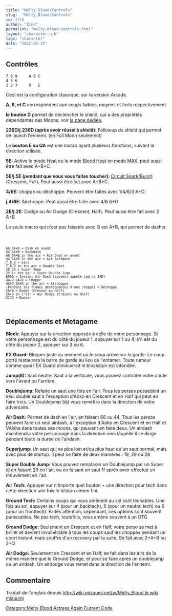 ```yaml
---
title: "Melty Blood/Controls"
slug:  "Melty_Blood/Controls"
id: 1716
author: "Zind"
permalink: "melty-blood-controls.html"
layout: "character.njk"
tags: "character"
date: "2012-01-17"
---
```


## Contrôles

`7 8 9     A B C`  
`4 5 6`  
`1 2 3     D   E`

Ceci est la configuration classique, sur la version Arcade.

  
**A, B, et C** correspondent aux coups faibles, moyens et forts
respectivement

**le bouton D** permet de déclencher le shield, qui a des propriétés
dépendantes des Moons, voir [la page dédiée](shield "wikilink").

  
**236D/j.236D (après avoir réussi à shield):** Followup du shield qui
permet de launch l'ennemi. (en Full Moon seulement)

Le **bouton E ou QA** est une macro ayant plusieurs fonctions, suivant
la direction utilisée.

  
**5E:** Active le [mode
Heat](Circuit_Meter#Comment_monter_son_meter "wikilink") ou le mode
[Blood Heat](Circuit_Meter#Blood_Heat "wikilink") en [mode
MAX](Circuit_Meter#Le_mode_MAX "wikilink"), peut aussi être fait avec
A+B+C.

**5E/j.5E (pendant que vous vous faites toucher):** [Circuit
Spark(Burst)](Circuit_meter#Circuit_Spark "wikilink") (Crescent, Full).
Peut aussi être fait avec A+B+C.

**4/6E:** choppe ou déchoppe. Peuvent être faites avec 1/4/6/3 A+D.

**j.4/6E:** Airchoppe. Peut aussi être faite avec 4/6 A+D

**2E/j.2E:** Dodge ou Air Dodge (Crescent, Half). Peut aussi être fait
avec 2 A+B

La seule macro qui n'est pas faisable avec Q est A+B, qui permet de
dasher.

<code>

    66_6A+B = Dash en avant
    44_4A+B = Backdash
    66_6A+B in the air = Air Dash en avant
    44_4A+B in the air = Air Backdash
    7_8_9 = Saut
    7_8_9 in the air = Double Saut
    28_29 = Super Jump
    29 in the air = Super Double Jump
    6956 = Instant Air Dash (souvent appelé iad or IAD)
    4A+D_6A+D = Choppe
    4A+D_6A+D in the air = Airchoppe
    (Pendant les frames déchoppables d'une choppe) = Déchoppe
    2A+B = Dodge (Cresent ou Half)
    2A+B en l'air = Air Dodge (Cresent ou Half)
    214D = Bunker

</code>

## Déplacements et Metagame

**Block:** Appuyer sur la direction opposée à celle de votre personnage.
Si votre personnage est du côté du joueur 1, appuyer sur 1 ou 4, s'il
est du côté du joueur 2, appuyer sur 3 ou 6.

**EX Guard:** Bloquer juste au moment où le coup arrive sur la garde. Le
coup porté restaurera la barre de garde au lieu de l'entamer. Toute
rumeur comme quoi l'EX Guard diminuerait le blockstun est infondée.

**Jump(8):** Saut neutre. Saut à la verticale, vous pouvez contrôler
votre chute vers l'avant ou l'arrière.

**Doublejump:** Refaire un saut une fois en l'air. Tous les persos
possèdent un seul double saut à l'exception d'Aoko en Crescent et en
Half qui peut en faire trois. Un Doublejump (dj) vous remettra dans la
direction de votre adversaire.

**Air Dash:** Permet de dash en l'air, en faisant 66 ou 44. Tous les
persos peuvent faire un seul airdash, à l'exception d'Aoko en Crescent
et en Half et VAkiha dans toutes ses moons, qui peuvent en faire deux.
Un airdash maintiendra votre personnage dans la direction vers laquelle
il se dirige pendant toute la durée de l'airdash.

**Superjump:** Un saut qui va plus loin et/ou plus haut qu'un saut
normal, mais avec plus de startup. Il peut se faire de deux manières :
19, 29 ou 28

**Super Double Jump:** Vous pouvez remplacer un Doublejump par un Super
dj en faisant 29 en l'air, ou en faisant un saut 1f après avoir effectué
un mouvement en l'air.

**Air Tech:** Appuyer sur n'importe quel bouton + une direction pour
tech dans cette direction une fois le hitstun aérien fini.

**Ground Tech:** Certains coups qui vous amènent au sol sont techables.
Une fois au sol, appuyer sur 4 (pour un backtech), 8 (pour un neutral
tech) ou 6 (pour un fronttech). Faites attention, cependant, ces options
sont souvent punissables. Ne pas tech, toutefois, vous amène souvent à
un OTG

**Ground Dodge:** Seulement en Crescent et en Half, votre perso se met à
briller et devient invulnérable à tous les coups sauf les choppes
pendant un court instant, mais souffre d'un recovery par la suite. Se
fait avec 2+A+B ou 2+Q

**Air Dodge:** Seulement en Crescent et en Half, se fait dans les airs
de la même manière que le Ground Dodge, et peut se faire après un
doublejump ou un airdash. Un airdodge vous remet dans la direction de
l'ennemi.

## Commentaire

Traduit de l'anglais depuis [http://wiki.mizuumi.net/w/Melty_Blood le
wiki
mizuumi](http://wiki.mizuumi.net/w/Melty_Blood_le_wiki_mizuumi "wikilink")

[Category:Melty Blood Actress Again Current
Code](Category:Melty_Blood_Actress_Again_Current_Code "wikilink")
